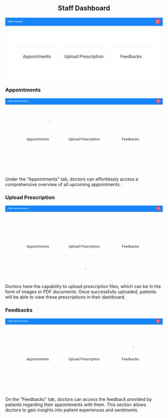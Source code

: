<h2 align="center">Staff Dashboard</h2>

![](./public/readme_assets/doctor_dashboard.png)

### Appointments

![](./public/readme_assets/docappointment.gif)

Under the "Appointments" tab, doctors can effortlessly access a comprehensive overview of all upcoming appointments.

### Upload Prescription

![](./public/readme_assets/uploadprescription.gif)

Doctors have the capability to upload prescription files, which can be in the form of images or PDF documents. Once successfully uploaded, patients will be able to view these prescriptions in their dashboard.

### Feedbacks

![](./public/readme_assets/docfeedbacks.gif)

On the "Feedbacks" tab, doctors can access the feedback provided by patients regarding their appointments with them. This section allows doctors to gain insights into patient experiences and sentiments.
